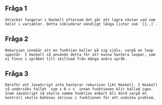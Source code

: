 ## Fråga 1

    Utrycket fungerar i Haskell eftersom det går att lagra nästan vad som helst i variabler. Detta inkluderar oändligt långa listor som `[1..]`.

## Fråga 2

    Rekursion innebär att en funktion kallar på sig själv, varpå en loop uppstår. I Haskell så används detta för att kunna hantera loopar, som ej finns i språket till skillnad från många andra språk.

## Fråga 3

    Däreför att JavaScript inte hanterar rekursion likt Haskell. I Haskell så undersöks fallet `sum s 0 = s` innan funktionen blir kallad igen. Inom JavaScript så skulle samma funktion enbart bli körd varpå en kontroll skulle behövas skrivas i funktionen för att undvika problem.